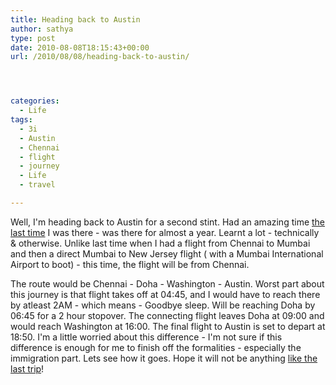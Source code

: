 ```yaml
---
title: Heading back to Austin
author: sathya
type: post
date: 2010-08-08T18:15:43+00:00
url: /2010/08/08/heading-back-to-austin/




categories:
  - Life
tags:
  - 3i
  - Austin
  - Chennai
  - flight
  - journey
  - Life
  - travel

---
```

Well, I'm heading back to Austin for a second stint. Had an amazing time [the last time][1] I was there - was there for almost a year. Learnt a lot - technically & otherwise. Unlike last time when I had a flight from Chennai to Mumbai and then a direct Mumbai to New Jersey flight ( with a Mumbai International Airport to boot) - this time, the flight will be from Chennai.

The route would be Chennai - Doha - Washington - Austin. Worst part about this journey is that flight takes off at 04:45, and I would have to reach there by atleast 2AM - which means - Goodbye sleep. Will be reaching Doha by 06:45 for a 2 hour stopover. The connecting flight leaves Doha at 09:00 and would reach Washington at 16:00. The final flight to Austin is set to depart at 18:50. I'm a little worried about this difference - I'm not sure if this difference is enough for me to finish off the formalities - especially the immigration part. Lets see how it goes. Hope it will not be anything [like the last trip][2]!

 [1]: https://sathyabh.at/tag/austin/
 [2]: https://sathyabh.at/2008/11/22/experience-of-a-lifetime-the-mumbai-austin-flight/
